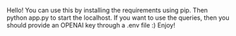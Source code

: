 Hello! You can use this by installing the requirements using pip. Then python app.py to start the localhost. If you want to use the queries, then you should provide an OPENAI key through a .env file :) 
Enjoy!
